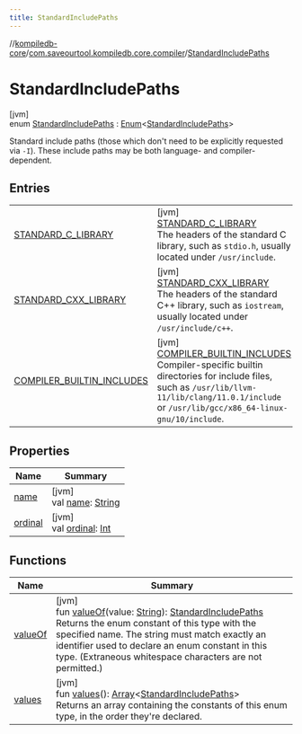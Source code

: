 ```yaml
---
title: StandardIncludePaths
---
```

//[kompiledb-core](../../../index.html)/[com.saveourtool.kompiledb.core.compiler](../index.html)/[StandardIncludePaths](index.html)



# StandardIncludePaths



[jvm]\
enum [StandardIncludePaths](index.html) : [Enum](https://kotlinlang.org/api/latest/jvm/stdlib/kotlin/-enum/index.html)&lt;[StandardIncludePaths](index.html)&gt; 

Standard include paths (those which don't need to be explicitly requested via `-I`). These include paths may be both language- and compiler-dependent.



## Entries


| | |
|---|---|
| [STANDARD_C_LIBRARY](-s-t-a-n-d-a-r-d_-c_-l-i-b-r-a-r-y/index.html) | [jvm]<br>[STANDARD_C_LIBRARY](-s-t-a-n-d-a-r-d_-c_-l-i-b-r-a-r-y/index.html)<br>The headers of the standard C library, such as `stdio.h`, usually located under `/usr/include`. |
| [STANDARD_CXX_LIBRARY](-s-t-a-n-d-a-r-d_-c-x-x_-l-i-b-r-a-r-y/index.html) | [jvm]<br>[STANDARD_CXX_LIBRARY](-s-t-a-n-d-a-r-d_-c-x-x_-l-i-b-r-a-r-y/index.html)<br>The headers of the standard C++ library, such as `iostream`, usually located under `/usr/include/c++`. |
| [COMPILER_BUILTIN_INCLUDES](-c-o-m-p-i-l-e-r_-b-u-i-l-t-i-n_-i-n-c-l-u-d-e-s/index.html) | [jvm]<br>[COMPILER_BUILTIN_INCLUDES](-c-o-m-p-i-l-e-r_-b-u-i-l-t-i-n_-i-n-c-l-u-d-e-s/index.html)<br>Compiler-specific builtin directories for include files, such as `/usr/lib/llvm-11/lib/clang/11.0.1/include` or `/usr/lib/gcc/x86_64-linux-gnu/10/include`. |


## Properties


| Name | Summary |
|---|---|
| [name](-c-o-m-p-i-l-e-r_-b-u-i-l-t-i-n_-i-n-c-l-u-d-e-s/index.html#-372974862%2FProperties%2F-204370792) | [jvm]<br>val [name](-c-o-m-p-i-l-e-r_-b-u-i-l-t-i-n_-i-n-c-l-u-d-e-s/index.html#-372974862%2FProperties%2F-204370792): [String](https://kotlinlang.org/api/latest/jvm/stdlib/kotlin/-string/index.html) |
| [ordinal](-c-o-m-p-i-l-e-r_-b-u-i-l-t-i-n_-i-n-c-l-u-d-e-s/index.html#-739389684%2FProperties%2F-204370792) | [jvm]<br>val [ordinal](-c-o-m-p-i-l-e-r_-b-u-i-l-t-i-n_-i-n-c-l-u-d-e-s/index.html#-739389684%2FProperties%2F-204370792): [Int](https://kotlinlang.org/api/latest/jvm/stdlib/kotlin/-int/index.html) |


## Functions


| Name | Summary |
|---|---|
| [valueOf](value-of.html) | [jvm]<br>fun [valueOf](value-of.html)(value: [String](https://kotlinlang.org/api/latest/jvm/stdlib/kotlin/-string/index.html)): [StandardIncludePaths](index.html)<br>Returns the enum constant of this type with the specified name. The string must match exactly an identifier used to declare an enum constant in this type. (Extraneous whitespace characters are not permitted.) |
| [values](values.html) | [jvm]<br>fun [values](values.html)(): [Array](https://kotlinlang.org/api/latest/jvm/stdlib/kotlin/-array/index.html)&lt;[StandardIncludePaths](index.html)&gt;<br>Returns an array containing the constants of this enum type, in the order they're declared. |

